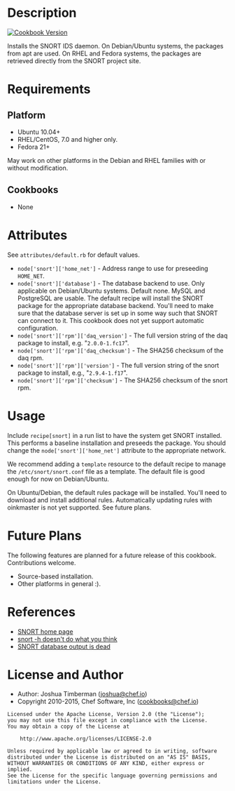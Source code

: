 Description
===========

[![Cookbook Version](https://img.shields.io/cookbook/v/snort.svg)](https://supermarket.chef.io/cookbooks/snort)

Installs the SNORT IDS daemon. On Debian/Ubuntu systems, the packages
from apt are used. On RHEL and Fedora systems, the packages are
retrieved directly from the SNORT project site.

Requirements
============

## Platform

* Ubuntu 10.04+
* RHEL/CentOS, 7.0 and higher only.
* Fedora 21+

May work on other platforms in the Debian and RHEL families with or
without modification.

## Cookbooks
* None

Attributes
==========

See `attributes/default.rb` for default values.

* `node['snort']['home_net']` - Address range to use for preseeding
  `HOME_NET`.
* `node['snort']['database']` - The database backend to use. Only
  applicable on Debian/Ubuntu systems. Default none. MySQL and
  PostgreSQL are usable. The default recipe will install the SNORT
  package for the appropriate database backend. You'll need to make
  sure that the database server is set up in some way such that SNORT
  can connect to it. This cookbook does not yet support automatic
  configuration.
* `node['snort']['rpm']['daq_version']` - The full version string of
  the daq package to install, e.g. "`2.0.0-1.fc17`".
* `node['snort']['rpm']['daq_checksum']` - The SHA256 checksum of the
  daq rpm.
* `node['snort']['rpm']['version']` - The full version string of the
  snort package to install, e.g., "`2.9.4-1.f17`".
* `node['snort']['rpm']['checksum']` - The SHA256 checksum of the
  snort rpm.

Usage
=====

Include `recipe[snort]` in a run list to have the system get SNORT
installed. This performs a baseline installation and preseeds the
package. You should change the `node['snort']['home_net']` attribute
to the appropriate network.

We recommend adding a `template` resource to the default recipe to
manage the `/etc/snort/snort.conf` file as a template. The default
file is good enough for now on Debian/Ubuntu.

On Ubuntu/Debian, the default rules package will be installed. You'll
need to download and install additional rules. Automatically updating
rules with oinkmaster is not yet supported. See future plans.

Future Plans
============

The following features are planned for a future release of this
cookbook. Contributions welcome.
- Source-based installation.
- Other platforms in general :).

References
==========

* [SNORT home page](http://www.snort.org)
* [snort -h doesn't do what you think](http://blog.joelesler.net/2010/03/snort-h-doesnt-do-what-you-think-it-does.html)
* [SNORT database output is dead](http://blog.snort.org/2012/07/database-output-is-dead-rip.html)

License and Author
==================

- Author: Joshua Timberman (<joshua@chef.io>)
- Copyright 2010-2015, Chef Software, Inc (<cookbooks@chef.io>)

```
Licensed under the Apache License, Version 2.0 (the "License");
you may not use this file except in compliance with the License.
You may obtain a copy of the License at

    http://www.apache.org/licenses/LICENSE-2.0

Unless required by applicable law or agreed to in writing, software
distributed under the License is distributed on an "AS IS" BASIS,
WITHOUT WARRANTIES OR CONDITIONS OF ANY KIND, either express or implied.
See the License for the specific language governing permissions and
limitations under the License.
```
